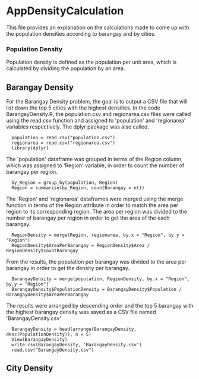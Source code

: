 # AppDensityCalculation
This file provides an explanation on the calculations made to come up with the population densities according to barangay and by cities. 
### Population Density 
Population density is defined as the population per unit area, which is calculated by dividing the population by an area.
## Barangay Density
For the Barangay Density problem, the goal is to output a CSV file that will list down the top 5 cities with the highest densities.
In the code BarangayDensity.R, the population.csv and regionarea.csv files were called using the read.csv function and assigned to 'population' and 'regionarea' variables respectively. The dplyr package was also called.

      population = read.csv("population.csv")
      regionarea = read.csv("regionarea.csv")
      library(dplyr)

The 'population' dataframe was grouped in terms of the Region column, which was assigned to 'Region' variable, in order to count the number of barangay per region.      

      by_Region = group_by(population, Region)
      Region = summarise(by_Region, countBarangay = n())

The 'Region' and 'regionarea' dataframes were merged using the merge function in terms of the Region attribute in order to match the area per region to its corresponding region. The area per region was divided to the number of barangay per region in order to get the area of the each barangay. 

      RegionDensity = merge(Region, regionarea, by.x = "Region", by.y = "Region")
      RegionDensity$AreaPerBarangay = RegionDensity$Area / RegionDensity$countBarangay

From the results, the population per barangay was divided to the area per barangay in order to get the density per barangay.

      BarangayDensity = merge(population, RegionDensity, by.x = "Region", by.y = "Region")
      BarangayDensity$PopulationDensity = BarangayDensity$Population / BarangayDensity$AreaPerBarangay

The results were arranged by descending order and the top 5 barangay with the highest barangay density was saved as a CSV file named 'BarangayDensity.csv'

      BarangayDensity = head(arrange(BarangayDensity, desc(PopulationDensity)), n = 5)
      View(BarangayDensity)
      write.csv(BarangayDensity, 'BarangayDensity.csv')
      read.csv("BarangayDensity.csv")


## City Density
